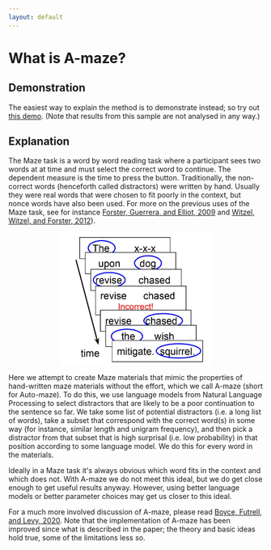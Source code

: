 ```yaml
---
layout: default
---
```


# What is A-maze?

## Demonstration

The easiest way to explain the method is to demonstrate instead; so try out [this demo](http://syntaxgym.org:666/experiment.html). (Note that results from this sample are not analysed in any way.) 

<!--<iframe src="http://syntaxgym.org:666/experiment.html" width="710" height="400" style="border:2px solid black;"></iframe>
<br>-->


## Explanation

The Maze task is a word by word reading task where a participant sees two words at at time and must select the correct word to continue. The dependent measure is the time to press the button. Traditionally, the non-correct words (henceforth called distractors) were written by hand. Usually they were real words that were chosen to fit poorly in the context, but nonce words have also been used. For more on the previous uses of the Maze task, see for instance [Forster, Guerrera, and Elliot, 2009](https://www.researchgate.net/profile/Kenneth_Forster/publication/23964016_The_maze_task_Measuring_forced_incremental_sentence_processing_time/links/0c960528e5bae4cf4b000000/The-maze-task-Measuring-forced-incremental-sentence-processing-time.pdf) and [Witzel, Witzel, and Forster, 2012](https://www.researchgate.net/profile/Jeffrey_Witzel/publication/51719334_Comparisons_of_online_reading_paradigms_Eye_tracking_moving-window_and_maze/links/556c4f7208aeab7772218886/Comparisons-of-online-reading-paradigms-Eye-tracking-moving-window-and-maze.pdf)). 

<img src="assets/maze_diagram.jpg" width="300" style="display:block;margin-left:auto;margin-right:auto" alt="diagram of Maze task"/>

Here we attempt to create Maze materials that mimic the properties of hand-written maze materials without the effort, which we call A-maze (short for Auto-maze). To do this, we use language models from Natural Language Processing to select distractors that are likely to be a poor continuation to the sentence so far. We take some list of potential distractors (i.e. a long list of words), take a subset that correspond with the correct word(s) in some way (for instance, similar length and unigram frequency), and then pick a distractor from that subset that is high surprisal (i.e. low probability) in that position according to some language model. We do this for every word in the materials. 

Ideally in a Maze task it's always obvious which word fits in the context and which does not. With A-maze we do not meet this ideal, but we do get close enough to get useful results anyway. However, using better language models or better parameter choices may get us closer to this ideal.

For a much more involved discussion of A-maze, please read [Boyce, Futrell, and Levy, 2020](https://psyarxiv.com/b7nqd/). Note that the implementation of A-maze has been improved since what is described in the paper; the theory and basic ideas hold true, some of the limitations less so. 

